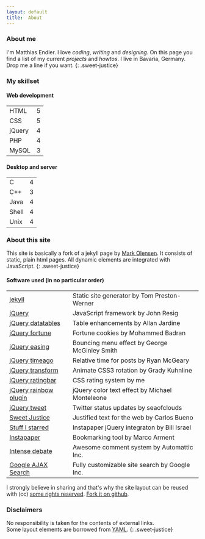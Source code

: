 ```yaml
---
layout: default
title:  About
---
```

<script type="text/javascript">
$(document).ready(function() {
	$('.skills').ratingbar({
		maxRating: 		5,
		wrapperWidth:	115,
		showText: 		false,
		wrapperClass:	"plus_empty",
		innerClass:		"plus_filled"
	});
});
</script>

### About me ###

I'm Matthias Endler. I love *coding*, *writing* and *designing*. On this page you find a list of my current *projects* and *howtos*. I live in Bavaria, Germany. Drop me a line if you want.
{: .sweet-justice}

### My skillset ###

#### Web development ####

<table class="set">
	<tr>
		<td class="descriptions">HTML</td>
		<td class="skills">5</td>		
	</tr>
	<tr>
		<td class="descriptions">CSS</td>
		<td class="skills">5</td>		
	</tr>
	<tr>
		<td class="descriptions">jQuery</td>
		<td class="skills">4</td>		
	</tr>
	<tr>
		<td class="descriptions">PHP</td>
		<td class="skills">4</td>		
	</tr>
	<tr>
		<td class="descriptions">MySQL</td>
		<td class="skills">3</td>		
	</tr>
</table>


#### Desktop and server ####

<table class="set">
	<tr>
		<td class="descriptions">C</td>
		<td class="skills">4</td>		
	</tr>
	<tr>
		<td class="descriptions">C++</td>
		<td class="skills">3</td>		
	</tr>
	<tr>
		<td class="descriptions">Java</td>
		<td class="skills">4</td>		
	</tr>
	<tr>
		<td class="descriptions">Shell</td>
		<td class="skills">4</td>		
	</tr>
	<tr>
		<td class="descriptions">Unix</td>
		<td class="skills">4</td>		
	</tr>
</table>

### About this site ###

This site is basically a fork of a jekyll page by <a href="http://olesenm.github.com">Mark Olensen</a>. It consists of static, plain html pages. All dynamic elements are integrated with JavaScript.
{: .sweet-justice}

#### Software used (in no particular order) ####

<table class="medium set">
	<tr>
		<td><a href="http://jekyllrb.com">jekyll</a></td>
		<td>Static site generator <span class="author">by Tom Preston-Werner</span></td>		
	</tr>
	<tr>
		<td><a href="http://www.jquery.com">jQuery</a></td>
		<td>JavaScript framework <span class="author">by John Resig</span></td>		
	</tr>
	<tr>
		<td><a href="http://www.datatables.net/">jQuery datatables</a></td>
		<td>Table enhancements <span class="author">by Allan Jardine</span></td>		
	</tr>
	<tr>
		<td><a href="http://plugins.jquery.com/project/fortune">jQuery fortune</a></td>
		<td>Fortune cookies <span class="author">by Mohammed Badran</span></td>		
	</tr>
	<tr>
		<td><a href="http://gsgd.co.uk/sandbox/jquery/easing/">jQuery easing</a></td>
		<td>Bouncing menu effect <span class="author">by George McGinley Smith</span></td>		
	</tr>
	<tr>
		<td><a href="http://timeago.yarp.com/">jQuery timeago</a></td>
		<td>Relative time for posts <span class="author">by Ryan McGeary</span></td>		
	</tr>
	<tr>
		<td><a href="http://plugins.jquery.com/project/2d-transform">jQuery transform</a></td>
		<td>Animate CSS3 rotation <span class="author">by Grady Kuhnline</span></td>		
	</tr>
	<tr>
		<td><a href="/projects/ratingbar">jQuery ratingbar</a></td>
		<td>CSS rating system <span class="author">by me</span></td>		
	</tr>
	<tr>
		<td><a href="http://michaelmonteleone.net/">jQuery rainbow plugin</a></td>
		<td>jQuery color text effect <span class="author">by Michael Monteleone</span></td>		
	</tr>
	<tr>
		<td><a href="http://tweet.seaofclouds.com">jQuery tweet</a></td>
		<td>Twitter status updates <span class="author">by seaofclouds</span></td>		
	</tr>
	<tr>
		<td><a href="http://carlos.bueno.org/2010/04/sweet-justice.html">Sweet Justice</a></td>
		<td>Justified text for the web <span class="author">by Carlos Bueno</span></td>		
	</tr>
	<tr>
		<td><a href="http://cubicle17.com/post/521485300/give-me-stuff-i-starred">Stuff I starred</a></td>
		<td>Instapaper jQuery integraton <span class="author">by Bill Israel</span></td>		
	</tr>
	<tr>
		<td><a href="http://www.instapaper.com/">Instapaper</a></td>
		<td>Bookmarking tool <span class="author">by Marco Arment</span></td>		
	</tr>
	<tr>
		<td><a href="http://intensedebate.com/">Intense debate</a></td>
		<td>Awesome comment system <span class="author">by Automattic Inc.</span></td>		
	</tr>
	<tr>
		<td><a href="http://code.google.com/apis/ajaxsearch/">Google AJAX Search</a></td>
		<td>Fully customizable site search <span class="author">by Google Inc.</span></td>
	</tr>
</table>

I strongly believe in sharing and that's why the site layout can be reused with (cc)
<a href="http://creativecommons.org/licenses/by-sa/2.0/">some rights reserved</a>.
<a href="http://mre.github.com">Fork it on github</a>.

### Disclaimers ###

No responsibility is taken for the contents of external links.<br />
Some layout elements are borrowed from <a href="http://www.yaml.de/en/">YAML</a>.
{: .sweet-justice}


